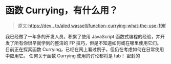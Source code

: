 # 函数 Currying，有什么用？

> 原文:[https://dev . to/aled wassell/function-currying-what-the-use-19lf](https://dev.to/aledwassell/function-currying-whats-the-use-19lf)

我已经做了一年多的开发人员，积累了使用 JavaScript 函数式编程的经验，并开发了所有你很早就学到的整洁的 FP 技巧，但是不知道如何或在哪里使用它们。
目前正在探索函数 Currying，已经在网上看过例子，但仍在考虑如何在日常使用中应用它。
任何关于函数 Currying 使用的讨论都将是 fab！
密封的